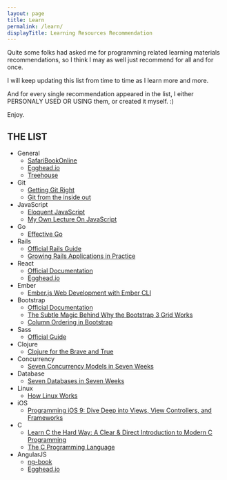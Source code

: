 ```yaml
---
layout: page
title: Learn
permalink: /learn/
displayTitle: Learning Resources Recommendation
---
```


Quite some folks had asked me for programming related learning materials recommendations, so I think I may as well just recommend for all and for once. 

I will keep updating this list from time to time as I learn more and more.

And for every single recommendation appeared in the list, I either PERSONALY USED OR USING them, or created it myself. :) 

Enjoy.

## THE LIST

* General
  * [SafariBookOnline](https://www.safaribooksonline.com)
  * [Egghead.io](https://egghead.io/)
  * [Treehouse](https://teamtreehouse.com/)
* Git 
  * [Getting Git Right](https://www.atlassian.com/git/)
  * [Git from the inside out](https://maryrosecook.com/blog/post/git-from-the-inside-out)
* JavaScript
  * [Eloquent JavaScript](http://eloquentjavascript.net/) 
  * [My Own Lecture On JavaScript](https://www.youtube.com/watch?v=xoB_ax1QYoE&list=PLnbVZVPYdHvGYIVvAP2PSwbdrHP8abyqJ)
* Go
  * [Effective Go](https://golang.org/doc/effective_go.html)
* Rails
  * [Official Rails Guide](http://guides.rubyonrails.org/)
  * [Growing Rails Applications in Practice](https://leanpub.com/growing-rails)
* React
  * [Official Documentation](https://facebook.github.io/react/docs/getting-started.html)
  * [Egghead.io](https://egghead.io/technologies/react)
* Ember
  * [Ember.js Web Development with Ember CLI](https://www.packtpub.com/web-development/emberjs-web-development-ember-cli)
* Bootstrap
  * [Official Documentation](http://getbootstrap.com/)
  * [The Subtle Magic Behind Why the Bootstrap 3 Grid Works](http://www.helloerik.com/the-subtle-magic-behind-why-the-bootstrap-3-grid-works)
  * [Column Ordering in Bootstrap](http://www.schmalz.io/2014/10/08/Column-Ordering-in-Bootstrap/)
* Sass
  * [Official Guide](http://sass-lang.com/guide)
* Clojure
  * [Clojure for the Brave and True](http://www.braveclojure.com/)
* Concurrency
  * [Seven Concurrency Models in Seven Weeks](http://www.amazon.com/Seven-Concurrency-Models-Weeks-Programmers/dp/1937785653)
* Database 
  * [Seven Databases in Seven Weeks](http://www.amazon.com/Seven-Databases-Weeks-Modern-Movement/dp/1934356921)
* Linux 
  * [How Linux Works](http://www.amazon.com/How-Linux-Works-Superuser-Should/dp/1593275676/ref=dp_ob_title_bk&tag=mpptbm8aqyadc9e-20&tag=mpptbm8aqyadc9e-20)
* iOS
  * [Programming iOS 9: Dive Deep into Views, View Controllers, and Frameworks](http://shop.oreilly.com/product/0636920044352.do)
* C 
  * [Learn C the Hard Way: A Clear & Direct Introduction to Modern C Programming](http://c.learncodethehardway.org/book/)
  * [The C Programming Language](http://www.amazon.com/gp/product/0131103628?psc=1&redirect=true&ref_=oh_aui_detailpage_o03_s00&tag=mpptbm8aqyadc9e-20)
* AngularJS
  * [ng-book](https://www.ng-book.com/)
  * [Egghead.io](https://egghead.io/technologies/angularjs)
